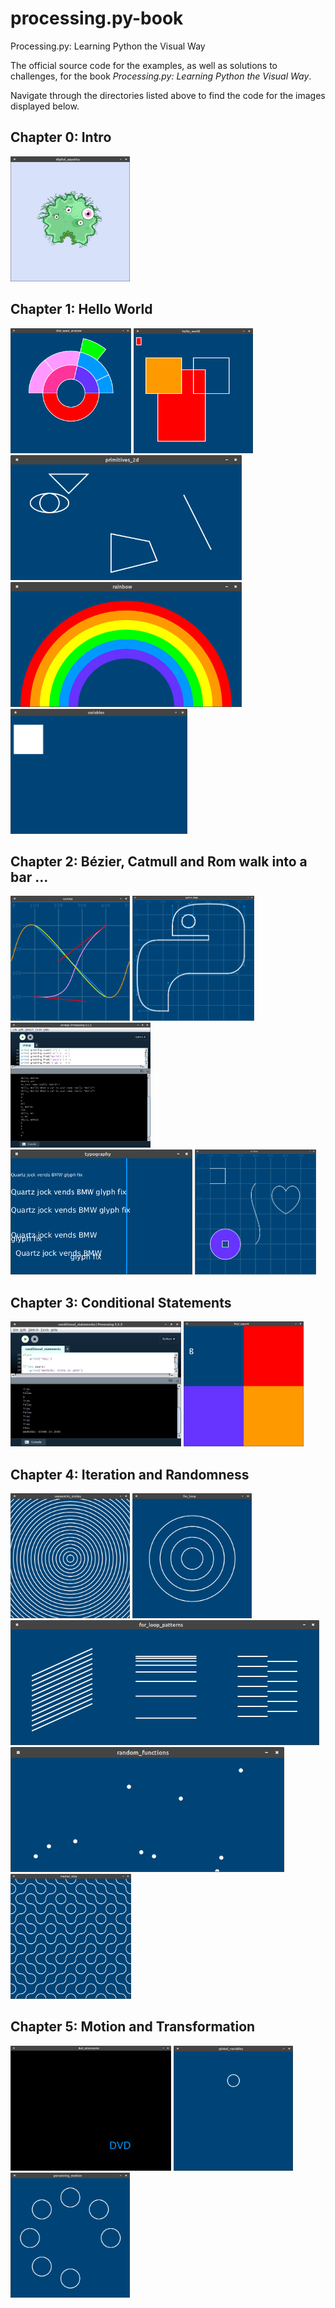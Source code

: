 # processing.py-book
Processing.py: Learning Python the Visual Way

The official source code for the examples, as well as solutions to challenges, for the book *Processing.py: Learning Python the Visual Way*.

Navigate through the directories listed above to find the code for the images displayed below.

## Chapter 0: Intro

<a href="chapter-0-intro/digital_aquatics"><img src="img/ch0-digital_aquatics.png" height="200" /></a>

## Chapter 1: Hello World

<img src="img/ch1-disk_space_analyzer.png" height="200" />
<img src="img/ch1-hello_world.png" height="200" />
<img src="img/ch1-primitives_2d.png" height="200" />
<img src="img/ch1-rainbow.png" height="200" />
<img src="img/ch1-variables.png" height="200" />

## Chapter 2: Bézier, Catmull and Rom walk into a bar ...

<img src="img/ch2-curves.png" height="200" />
<img src="img/ch2-python_logo.png" height="200" />
<img src="img/ch2-strings.png" height="200" />
<img src="img/ch2-typography.png" height="200" />
<img src="img/ch2-vertices.png" height="200" />

## Chapter 3: Conditional Statements

<img src="img/ch3-conditional_statements.png" height="200" />
<img src="img/ch3-four_square.png" height="200" />

## Chapter 4: Iteration and Randomness

<img src="img/ch4-concentric_circles.png" height="200" />
<img src="img/ch4-for_loop.png" height="200" />
<img src="img/ch4-for_loop_patterns.png" height="200" />
<img src="img/ch4-random_functions.png" height="200" />
<img src="img/ch4-truchet_tiles.png" height="200" />

## Chapter 5: Motion and Transformation

<img src="img/ch5-dvd_screensaver.png" height="200" />
<img src="img/ch5-global_variables.png" height="200" />
<img src="img/ch5-perceiving_motion.png" height="200" />
